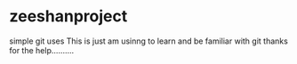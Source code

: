 # zeeshanproject
simple git uses
This is just am usinng to learn and be familiar with git 
thanks for the help..........
